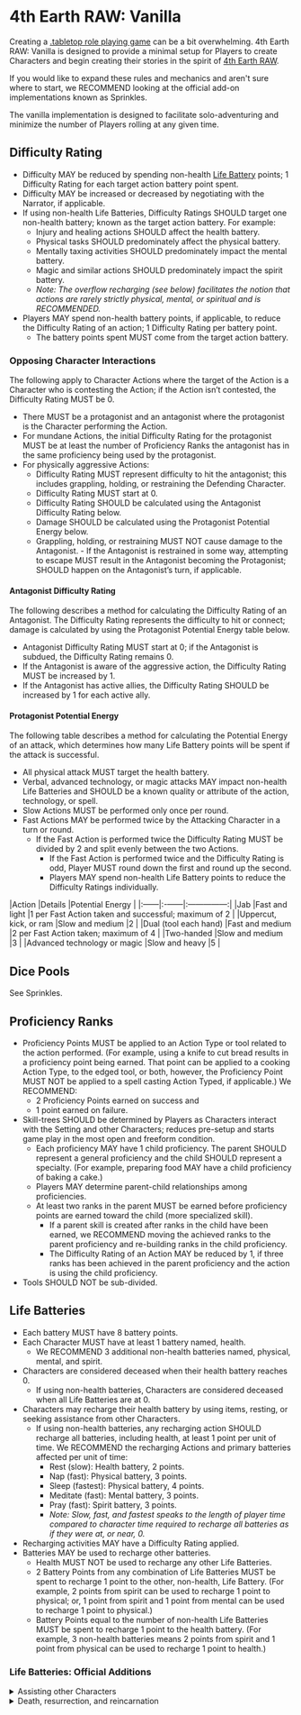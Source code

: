 # 4th Earth RAW: Vanilla

Creating a [.tabletop role playing game](TTRPG) can be a bit overwhelming. 4th Earth RAW: Vanilla is designed to provide a minimal setup for Players to create Characters and begin creating their stories in the spirit of [4th Earth RAW](/).

If you would like to expand these rules and mechanics and aren't sure where to start, we RECOMMEND looking at the official add-on implementations known as Sprinkles.

The vanilla implementation is designed to facilitate solo-adventuring and minimize the number of Players rolling at any given time.

## Difficulty Rating

- Difficulty MAY be reduced by spending non-health [Life Battery](#life-batteries) points; 1 Difficulty Rating for each target action battery point spent.
- Difficulty MAY be increased or decreased by negotiating with the Narrator, if applicable.
- If using non-health Life Batteries, Difficulty Ratings SHOULD target one non-health battery; known as the target action battery. For example:
	- Injury and healing actions SHOULD affect the health battery.
	- Physical tasks SHOULD predominately affect the physical battery.
	- Mentally taxing activities SHOULD predominately impact the mental battery.
	- Magic and similar actions SHOULD predominately impact the spirit battery.
	- *Note: The overflow recharging (see below) facilitates the notion that actions are rarely strictly physical, mental, or spiritual and is RECOMMENDED.*
- Players MAY spend non-health battery points, if applicable, to reduce the Difficulty Rating of an action; 1 Difficulty Rating per battery point.
	- The battery points spent MUST come from the target action battery.

### Opposing Character Interactions 

The following apply to Character Actions where the target of the Action is a Character who is contesting the Action; if the Action isn’t contested, the Difficulty Rating MUST be 0.

- There MUST be a protagonist and an antagonist where the protagonist is the Character performing the Action.
- For mundane Actions, the initial Difficulty Rating for the protagonist MUST be at least the number of Proficiency Ranks the antagonist has in the same proficiency being used by the protagonist.
- For physically aggressive Actions:
	- Difficulty Rating MUST represent difficulty to hit the antagonist; this includes grappling, holding, or restraining the Defending Character.
	- Difficulty Rating MUST start at 0.
	- Difficulty Rating SHOULD be calculated using the Antagonist Difficulty Rating below.
	- Damage SHOULD be calculated using the Protagonist Potential Energy below.
	- Grappling, holding, or restraining MUST NOT cause damage to the Antagonist. 
			- If the Antagonist is restrained in some way, attempting to escape MUST result in the Antagonist becoming the Protagonist; SHOULD happen on the Antagonist’s turn, if applicable.

#### Antagonist Difficulty Rating

The following describes a method for calculating the Difficulty Rating of an Antagonist. The Difficulty Rating represents the difficulty to hit or connect; damage is calculated by using the Protagonist Potential Energy table below.

- Antagonist Difficulty Rating MUST start at 0; if the Antagonist is subdued, the Difficulty Rating remains 0.
- If the Antagonist is aware of the aggressive action, the Difficulty Rating MUST be increased by 1.
- If the Antagonist has active allies, the Difficulty Rating SHOULD be increased by 1 for each active ally. 

#### Protagonist Potential Energy

The following table describes a method for calculating the Potential Energy of an attack, which determines how many Life Battery points will be spent if the attack is successful.

- All physical attack MUST target the health battery.
- Verbal, advanced technology, or magic attacks MAY impact non-health Life Batteries and SHOULD be a known quality or attribute of the action, technology, or spell.
- Slow Actions MUST be performed only once per round.
- Fast Actions MAY be performed twice by the Attacking Character in a turn or round.
	- If the Fast Action is performed twice the Difficulty Rating MUST be divided by 2 and split evenly between the two Actions.
		- If the Fast Action is performed twice and the Difficulty Rating is odd, Player MUST round down the first and round up the second.
		- Players MAY spend non-health Life Battery points to reduce the Difficulty Ratings individually.

|Action |Details |Potential Energy |
|:——|:-——|:—————:|
|Jab    |Fast and light |1 per Fast Action taken and successful; maximum of 2 |
|Uppercut, kick, or ram |Slow and medium |2 |
|Dual (tool each hand) |Fast and medium |2 per Fast Action taken; maximum of 4 |
|Two-handed |Slow and medium |3 |
|Advanced technology or magic |Slow and heavy |5 |

## Dice Pools

See Sprinkles.

## Proficiency Ranks

- Proficiency Points MUST be applied to an Action Type or tool related to the action performed. (For example, using a knife to cut bread results in a proficiency point being earned. That point can be applied to a cooking Action Type, to the edged tool, or both, however, the Proficiency Point MUST NOT be applied to a spell casting Action Typed, if applicable.) We RECOMMEND:
	- 2 Proficiency Points earned on success and
	- 1 point earned on failure.
- Skill-trees SHOULD be determined by Players as Characters interact with the Setting and other Characters; reduces pre-setup and starts game play in the most open and freeform condition.
	- Each proficiency MAY have 1 child proficiency. The parent SHOULD represent a general proficiency and the child SHOULD represent a specialty. (For example, preparing food MAY have a child proficiency of baking a cake.)
	- Players MAY determine parent-child relationships among proficiencies.
	- At least two ranks in the parent MUST be earned before proficiency points are earned toward the child (more specialized skill). 
		- If a parent skill is created after ranks in the child have been earned, we RECOMMEND moving the achieved ranks to the parent proficiency and re-building ranks in the child proficiency. 
		- The Difficulty Rating of an Action MAY be reduced by 1, if three ranks has been achieved in the parent proficiency and the action is using the child proficiency.
- Tools SHOULD NOT be sub-divided.













## Life Batteries

- Each battery MUST have 8 battery points.
- Each Character MUST have at least 1 battery named, health.
	- We RECOMMEND 3 additional non-health batteries named, physical, mental, and spirit.
- Characters are considered deceased when their health battery reaches 0.
	- If using non-health batteries, Characters are considered deceased when all Life Batteries are at 0.
- Characters may recharge their health battery by using items, resting, or seeking assistance from other Characters.
	- If using non-health batteries, any recharging action SHOULD recharge all batteries, including health, at least 1 point per unit of time. We RECOMMEND the recharging Actions and primary batteries affected per unit of time:
	   - Rest (slow): Health battery, 2 points.
	   - Nap (fast): Physical battery, 3 points.
	   - Sleep (fastest): Physical battery, 4 points.
	   - Meditate (fast): Mental battery, 3 points.
	   - Pray (fast): Spirit battery, 3 points.
	   - *Note: Slow, fast, and fastest speaks to the length of player time compared to character time required to recharge all batteries as if they were at, or near, 0.*
- Recharging activities MAY have a Difficulty Rating applied.
- Batteries MAY be used to recharge other batteries.
	- Health MUST NOT be used to recharge any other Life Batteries.
	- 2 Battery Points from any combination of Life Batteries MUST be spent to recharge 1 point to the other, non-health, Life Battery. (For example, 2 points from spirit can be used to recharge 1 point to physical; or, 1 point from spirit and 1 point from mental can be used to recharge 1 point to physical.)
	- Battery Points equal to the number of non-health Life Batteries MUST be spent to recharge 1 point to the health battery. (For example, 3 non-health batteries means 2 points from spirit and 1 point from physical can be used to recharge 1 point to health.)

### Life Batteries: Official Additions

<details>
<summary>Assisting other Characters</summary>

When assisting other Characters using this modification, one Character transfers one or more of their battery points to the Character performing a given action. The Difficulty Rating here is applied to the action of assisting itself for the assisting character.

- The transfer MUST be from the same battery the point will be transferred to.
- Players MAY transfer battery points from a Character they control to another Character in the Setting; the baseline Difficulty Rating is based on distance between Characters:
	- Touch: Difficulty 0.
	- Distance (usually line of sight): Difficulty 1.
	- Ranged (MAY be out of sight): Difficulty 2.
- Players MAY increase the Difficulty Rating after starting with the baseline.
- The Difficulty Rating to assist SHOULD be less than the initial Difficult Rating of the action being performed by the other Character.
- Assisting SHOULD NOT require movement by the assisting character.

</details>

<details>
<summary>Death, resurrection, and reincarnation</summary>

- If a Character dies, 1 proficiency point SHOULD be removed from all completed Proficiency Ranks. This represents relearning or recovering skills, however, maintaining some memory of the skill.
- If a Character is resurrected, the health battery MUST be set to 1; all other batteries MUST be set to 0.
	- The Character is the same character and MAY retain possessions.
	- *Note: The Character has to have died first, therefore, the impact of death applies.*
- If a Character is reincarnated they are considered to have died and been resurrected, therefore, the impacts of those two situations apply along with:
	- 1 point being removed from all partially acquired Proficiency Ranks.
	- The Character loses all physical possessions they had at the time of death.
	- The Character, if maintained as the actual same Character, will appear in their hometown (place of birth) or place of residence.

</details>

